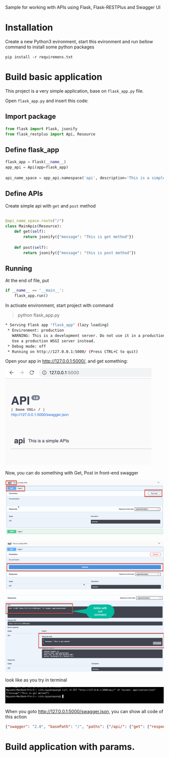 Sample for working with APIs using Flask, Flask-RESTPlus and Swagger UI


# Installation

Create a new Python3 evironment, start this evironment and run bellow command to install some python packages


`pip install -r requiremens.txt `


# Build basic application

This project is a very simple application, base on `flask_app.py` file.

Open `flask_app.py` and insert this code:


## Import package


```python
from flask import Flask, jsonify
from flask_restplus import Api, Resource
```


## Define flask_app

```python
flask_app = Flask(__name__)
app_api = Api(app=flask_app)

api_name_space = app_api.namespace('api', description='This is a simple APIs')

```

## Define APIs

Create simple api with `get` and `post` method

```python

@api_name_space.route("/")
class MainApis(Resource):
    def get(self):
        return jsonify({"message": "This is get method"})

    def post(self):
        return jsonify({"message": "this is post method"})
```


## Running
At the end of file, put 
```python
if __name__ == '__main__':
    flask_app.run()
```

In activate environment, start project with command


>python flask_app.py


```bash
* Serving Flask app "flask_app" (lazy loading)
 * Environment: production
   WARNING: This is a development server. Do not use it in a production deployment.
   Use a production WSGI server instead.
 * Debug mode: off
 * Running on http://127.0.0.1:5000/ (Press CTRL+C to quit)
```

Open your app in http://127.0.0.1:5000/, and get something:

![screen_1.png](topic_images/start_project_1.png)

Now, you can do something with Get, Post in front-end swagger

![screen_1.png](topic_images/get_1.png)

![screen_1.png](topic_images/get_2.png)

![screen_1.png](topic_images/get_3.png)

look like as you try in terminal

![screen_1.png](topic_images/get_4.png)


When you goto http://127.0.0.1:5000/swagger.json, you can show all code of this action

```json
{"swagger": "2.0", "basePath": "/", "paths": {"/api/": {"get": {"responses": {"200": {"description": "Success"}}, "operationId": "get_main_apis", "tags": ["api"]}, "post": {"responses": {"200": {"description": "Success"}}, "operationId": "post_main_apis", "tags": ["api"]}}}, "info": {"title": "API", "version": "1.0"}, "produces": ["application/json"], "consumes": ["application/json"], "tags": [{"name": "api", "description": "This is a simple APIs"}], "responses": {"ParseError": {"description": "When a mask can't be parsed"}, "MaskError": {"description": "When any error occurs on mask"}}}
```


# Build application with params.


